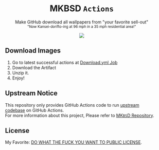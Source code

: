 <h1 align="center">MKBSD <code>Actions</code></h1>
<p align="center">Make GitHub download all wallpapers from "your favorite sell-out"<br><sub>"Now Kansei-dorifto-ing at 96 mph in a 35 mph residential area!"</sub></p>
<p align="center">
<a href="https://github.com/Alex4386/mkbsd-actions/actions/workflows/download.yml"><img src="https://github.com/Alex4386/mkbsd-actions/actions/workflows/download.yml/badge.svg" /></a>
</p>

## Download Images
1. Go to latest successful actions at [Download.yml Job](https://github.com/Alex4386/mkbsd-actions/actions/workflows/download.yml)
2. Download the Artifact
3. Unzip it.
4. Enjoy!

## Upstream Notice
This repository only provides GitHub Actions code to run [upstream codebase](https://github.com/nadimkobeissi/mkbsd) on GitHub Actions.  
For more information about this project, Please refer to [MK`BS`D Repository](https://github.com/nadimkobeissi/mkbsd).  

## License
My Favorite: [DO WHAT THE FUCK YOU WANT TO PUBLIC LICENSE](LICENSE).  
